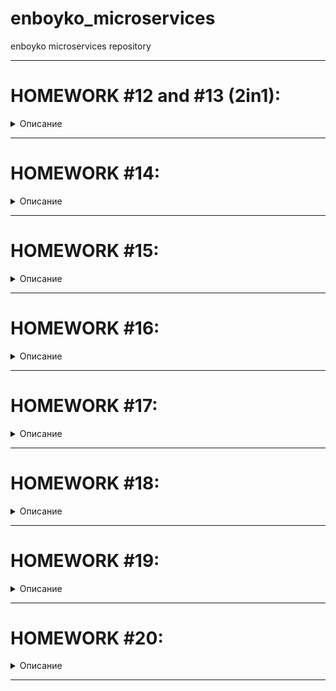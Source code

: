 # enboyko_microservices
enboyko microservices repository

---
# HOMEWORK #12 and #13 (2in1):

<details>
  <summary>Описание</summary>

1. Создал репозиторий **docker-2**
2. Установил **docker** и **docker-tools**
3. Попрактиковал и изучил базовые команды **docker**
4. Устновил и настроил **docker-machine**
5. Создал новый инстанс в **YC** из стандартного образа в **image-family** **ubuntu-1804-lts**
6. В вышеуказанном инстансе создал *docker-host* с помощью **docker-machine**
7. Создал структуру репозитория **docker-monolith**, из **Dockerfile** собрал образ, на основании которого затем запустил контейнер и проверил работу приложения.
8. Аутентифицировался на **docker-hub** (ранее был зарегистрирован) и попрактиковался в работе с ним.
9. Удалил инстанс в Yandex Cloud

#### Задание со ⭐

1. В **docker-1.log** сравнил вывод команд:
    `docker inspect <u_container_id>`
    и
    `docker inspect <u_image_id>`
</details>

---
# HOMEWORK #14:

<details>
  <summary>Описание</summary>

1. Установил и применял в работе **linter** - **hadolint**
2. Разбил приложение на несколько компонентов - создал новую структуру микросервисного приложения.
Для каждого сервиса - **post-py**, **comment** и **ui** - создал свой **Dockerfile**. Собрал, запустил и проверил приложение.
3. Оптимизировал образ для сервиса **ui** - таким образом, уменьшил его размер. Пересобрал, перезапустил и проверил приложение.
4. Создал Docker volume, подключил его к контейнеру с **MongoDB**. Пересобрал, перезапустил и проверил приложение.
</details>

---
# HOMEWORK #15:

<details>
  <summary>Описание</summary>

### 1. Работа с сетями в Docker
1. Разобрался с работой сетей в **Docker** - с такими **network driver**'ами, как **none**, **host** и **bridge**
В частности, создал сети **back_net** и **front_net** - две **bridge**-сети. При этом сервис ui не имел напрямую доступа к базе данных.
2. Изучил, как выглядит сетевой стек Linux при топологии **bridge network driver**
Во всех рассмотренных случаях запустил приложение и проверил его работу.

### 2. Использование docker-compose
1. Установил **docker-compose** на локальную машину.
2. Собрал образы приложения **reddit** с помощью **docker-compose**
3. Запустил приложение **reddit** с помощью **docker-compose**
4. Оптимизировал конфигурацию **docker-compose**, добавив интерполяцию (подстановку) переменных окружения в **docker-compose.yml**. При этом сами переменные окружения инициализировал и объявил в файле для параметризации **.env**

#### Ответ на вопросы из задания в методическом указании:
1. Базовое имя проекта формируется из имени корневого каталога для файла **docker-compose.yml** ; в нашем случае, это - **src**.
2. Имя проекта можно задать:
- с помощью команды `docker-compose -p [имя_проекта] up -d`
- с помощью инициализации и объявления переменной окружения **COMPOSE_PROJECT_NAME** в файле параметризации типа **.env***
</details>

---
# HOMEWORK #16:

<details>
  <summary>Описание</summary>

### 1. Подготовил инсталляцию Gitlab CI
1. Создал в **Yandex.Cloud** новую виртуальную машину (инстанс) с помощью **Yandex.Cloud CLI**.
2. В вышеуказанном инстансе создал *docker-host* с помощью **docker-machine**.
3. На инстансе создал директории под **data volumes**.
4. В директории **/srv/gitlab** создал файл **docker-compose.yml**.
5. Запустил контейнер и проверил корректность отображения **GitLab** в браузере по адресу инстанса в **Yandex.Cloud**.
6. На стартовой странице указал логин и пароль для административного аккаунта (**root**).
7. Отключил регистрацию в **GitLab**.
8. Создал группу и проект.
9. Добавил удаленный репозиторий (в **GitLab**) в конфиг **Git**’а.

### 2. Описал для приложения этапы пайплайна
1. Определил пайплайн для **GitLab** в файле **.gitlab-ci.yml**.
2. Запушил изменения в удаленный репозиторий.
3. Проверил статус пайплайна - он находился в статусе **pending** (или **stuck**).
4. В настройках проекта получил токен для регистрации будущего раннера.
5. Добавил раннер.
6. Зарегистрировал раннер.
7. Проверил раннер - увидел его в настройках.
8. Проверил пайплайн - он запустился после добавления раннера.

### 3. Подготовил репозиторий с кодом приложения
1. Добавил исходный код **reddit** в репозиторий.
2. Создал файл **simpletest.rb** с тестами в директории **reddit**.
3. Добавил библиотеку **rack-test** для тестирования в файл **reddit/Gemfile**.
4. Запушил код в **GitLab** и убедился, что теперь **test_unit_job** гоняет тесты.

### 4. Определил окружения
1. Добавил окружения **dev**, **staging** и **production** в **.gitlab-ci.yml**.
2. Проверил наличие новых окружений.
3. Добавил в описание пайплайна директиву **only**, которая не позволит выкатить на **staging** и **production** код, не помеченный с помощью тэга в **git**.
4. Добавил задачу с динамическими окружениями в **.gitlab-ci.yml**.
5. Проверил создание динамических окружений.
</details>

---
# HOMEWORK #17:

<details>
  <summary>Описание</summary>

### 1. Prometheus: запуск, конфигурация, знакомство с Web UI
1. Создал в **Yandex.Cloud** новую виртуальную машину (инстанс) с помощью **Yandex.Cloud CLI**.
2. В вышеуказанном инстансе создал *docker-host* с помощью **docker-machine**.
3. Запустил **Prometheus** внутри **Docker-контейнера**: для начального знакомства с **Prometheus** воспользовался готовым образом с **DockerHub**.
4. В веб-интерфейсе **Prometheus** ознакомился и попрактиковался со строкой ввода выражений, **Targets**, вкладками **Console** и **Graph** и т.д.
5. Переупорядочил структуру директорий проекта для более удобного использования в дальнейшем.
6. Создал свой **Docker-образ** **Prometheus** с конфигурацией для мониторинга микросервисов приложения: для этого создал **Dockerfile** и конфигурационный файл **prometheus.yml**, после чего собрал образ.
7. Выполнил сборку образов микросервисов приложения при помощи скрипта:
`for i in ui post-py comment; do cd src/$i; bash docker_build.sh; cd -; done`
8. Определил в **docker/docker-compose.yml** новый сервис - **prometheus**.
9. Поднял сервисы, определенные в **docker/docker-compose.yml**, командой:
`docker-compose up -d`

### 2. Мониторинг состояния микросервисов
1. Производил мониторинг состояния микросервисов в **UI**: в качестве эксперимента специально останавливал сервисы (и позже поднимал их) и наблюдал, как изменится их статус, а также статус зависимых сервисов.

### 3. Сбор метрик хоста с использованием экспортера
1. Определил в **docker/docker-compose.yml** новый сервис - **node-exporter**.
2. Добавил информацию о сервисе **node-exporter** (джобу) в конфигурационный файл **prometheus.yml**.
3. Собрал новый **Docker-образ** **Prometheus**.
4. Пересоздал сервисы:
```
docker-compose down
docker-compose up -d
```
5. Получил с метрики информацию об использовании **CPU**, после чего, зайдя на **docker-хост** с приложением, добавил нагрузку командой **yes > /dev/null**, чтобы понаблюдать, как на это отреагирует система мониторинга.
6. Запушил собранные мной образы приложения и **Prometheus** в свой **DockerHub**:
```
docker push jaxowner/ui
docker push jaxowner/comment
docker push jaxowner/post
docker push jaxowner/prometheus
```
</details>

---
# HOMEWORK #18:

<details>
  <summary>Описание</summary>

### 1. Подготовил окружение.
### 2. Настроил логирование Docker-контейнеров.
### 3. Настроил сбор неструктурированных логов.
### 4. Настроил визуализацию логов.
### 5. Настроил сбор структурированных логов.
### 6. Настроил распределенный трейсинг.
</details>

---
# HOMEWORK #19:

<details>
  <summary>Описание</summary>

### 1. Опиcал приложение в контексте Kubernetes с помощью manifest- ов в YAML-формате. Основным примитивом был Deployment.
Создал следующие файлы с **Deployment**-манифестами:
- **post-deployment.yml**
- **ui-deployment.yml**
- **comment-deployment.yml**
- **mongo-deployment.yml**
### 2. Установил k8s на двух нодах с требуемыми по заданию характеристиками.
1. Использовал документацию **kubeadm** https://kubernetes.io/docs/setup/production-environment/tools/kubeadm/install-kubeadm/
2. Также развернул **k8s** в **Yandex Cloud** с помощью предоставляемого **Managed Service for Kubernetes**.
3. Потренировался в скейлинге количества нод в группе узлов.
### 3. Применил созданные ранее манифесты одной командой:
`kubectl apply -f ./kubernetes/reddit/`
### 4. Проверил, что поды успешно запустились, посомтрев их статус и прочую информацию о них командой:
`kubectl get pod --all-namespaces`

</details>

---
# HOMEWORK #20:

<details>
  <summary>Описание</summary>

### 1. Развернул локальное окружение для работы с Kubernetes.
1. **kubectl** уже был установлен мной в прошлом ДЗ. Версия - 1.25.2.
2. Установил локально **Minikube** версии 1.27.1 и развернул **Minikube**-кластер.
3. В директории **./kubernetes/reddit** описал следующие манифесты:
- comment-deployment.yml
- comment-mongodb-service.yml
- comment-service.yml
- dev-namespace.yml
- mongodb-service.yml
- mongo-deployment.yml
- post-deployment.yml
- post-mongodb-service.yml
- post-service.yml
- ui-deployment.yml
- ui-service.yml
4. Установил тип **NodePort** для сервиса **ui**.
5. Потрренировался в скейлинге подов, пробросе портов, переключении **namespace**'ов.
6. Изучил **addon**'ы - в частности, "потрогал" стандартный **minikube dashboard**.
.. и т.д.
### 2. Развернул Kubernetes в Yandex Cloud.
1. Аналогично прошлому ДЗ развернул **k8s** в **Yandex Cloud** с помощью предоставляемого **Managed Service for Kubernetes**, создав при этом группу из двух нод (узлов).
2. Переключился с контекста кластера **Minikube**'а на контекст созданного кластера в **Yandex Cloud**.
3. Создал **dev** namespace.
### 3. Запустил приложение reddit в Kubernetes.
1. Задеплоил все компоненты приложения **reddit**в namespace **dev** в кластере **Yandex Cloud**:
`kubectl apply -f . -n dev`
2. Убедился в работоспособности приложения.
3. К **pull request**'у приложил скриншоты из консоли **Yandex Cloud**, а также скриншоты работающего приложения.
</details>

---
